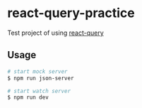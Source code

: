 # react-query-practice

Test project of using [ react-query ](https://tanstack.com/query/v4/?from=reactQueryV3&original=https://react-query-v3.tanstack.com/)

## Usage

```sh
# start mock server
$ npm run json-server

# start watch server
$ npm run dev
```
